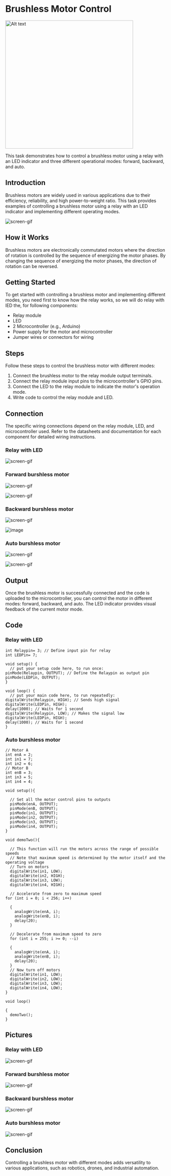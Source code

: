 # Brushless Motor Control

<img src="https://github.com/ItsRawanMoha/Brushless_Motor/blob/main/Relay.jpg" alt="Alt text" width="400" height="400">

This task demonstrates how to control a brushless motor using a relay with an LED indicator and three different operational modes: forward, backward, and auto.

## Introduction

Brushless motors are widely used in various applications due to their efficiency, reliability, and high power-to-weight ratio. This task provides examples of controlling a brushless motor using a relay with an LED indicator and implementing different operating modes.

![screen-gif](https://github.com/ItsRawanMoha/Brushless_Motor/blob/main/Picture1.png)

## How it Works

Brushless motors are electronically commutated motors where the direction of rotation is controlled by the sequence of energizing the motor phases. By changing the sequence of energizing the motor phases, the direction of rotation can be reversed.

## Getting Started

To get started with controlling a brushless motor and implementing different modes, you need first to know how the relay works, so we will do relay with lED the, for following components:

- Relay module
- LED
- 2 Microcontroller (e.g., Arduino)
- Power supply for the motor and microcontroller
- Jumper wires or connectors for wiring

## Steps

Follow these steps to control the brushless motor with different modes:

1. Connect the brushless motor to the relay module output terminals.
2. Connect the relay module input pins to the microcontroller's GPIO pins.
3. Connect the LED to the relay module to indicate the motor's operation mode.
4. Write code to control the relay module and LED.

## Connection

The specific wiring connections depend on the relay module, LED, and microcontroller used. Refer to the datasheets and documentation for each component for detailed wiring instructions.

### Relay with LED

![screen-gif](https://github.com/ItsRawanMoha/Brushless_Motor/blob/main/rl.jpeg)

### Forward burshless motor

![screen-gif](https://github.com/ItsRawanMoha/Brushless_Motor/blob/main/fb.png)

![screen-gif](https://github.com/ItsRawanMoha/Brushless_Motor/blob/main/f.jpeg)

### Backward burshless motor

![screen-gif](https://github.com/ItsRawanMoha/Brushless_Motor/blob/main/b.jpeg)

![image](https://github.com/ItsRawanMoha/Brushless_Motor/assets/156599594/d209cbf8-e5ec-451b-b0b5-b8f49695fbb4)


### Auto burshless motor

![screen-gif](https://github.com/ItsRawanMoha/Brushless_Motor/blob/main/a.png)

![screen-gif](https://github.com/ItsRawanMoha/Brushless_Motor/blob/main/auto.jpeg)

## Output

Once the brushless motor is successfully connected and the code is uploaded to the microcontroller, you can control the motor in different modes: forward, backward, and auto. The LED indicator provides visual feedback of the current motor mode.

## Code

### Relay with LED

```
int Relaypin= 3; // Define input pin for relay
int LEDPin= 7;

void setup() {
  // put your setup code here, to run once:
pinMode(Relaypin, OUTPUT); // Define the Relaypin as output pin
pinMode(LEDPin, OUTPUT);
}

void loop() {
  // put your main code here, to run repeatedly:
digitalWrite(Relaypin, HIGH); // Sends high signal 
digitalWrite(LEDPin, HIGH);
delay(1000); // Waits for 1 second
digitalWrite(Relaypin, LOW); // Makes the signal low
digitalWrite(LEDPin, HIGH);
delay(1000); // Waits for 1 second
}
```

### Auto burshless motor

```
// Motor A
int enA = 2;
int in1 = 7;
int in2 = 6;
// Motor B
int enB = 3;
int in3 = 5;
int in4 = 4;

void setup(){

  // Set all the motor control pins to outputs
  pinMode(enA, OUTPUT);
  pinMode(enB, OUTPUT);
  pinMode(in1, OUTPUT);
  pinMode(in2, OUTPUT);
  pinMode(in3, OUTPUT);
  pinMode(in4, OUTPUT);
}

void demoTwo(){

  // This function will run the motors across the range of possible speeds
  // Note that maximum speed is determined by the motor itself and the operating voltage
  // Turn on motors
  digitalWrite(in1, LOW);
  digitalWrite(in2, HIGH);  
  digitalWrite(in3, LOW);
  digitalWrite(in4, HIGH); 

  // Accelerate from zero to maximum speed
for (int i = 0; i < 256; i++)

  {
    analogWrite(enA, i);
    analogWrite(enB, i);
    delay(20);
  } 

  // Decelerate from maximum speed to zero
  for (int i = 255; i >= 0; --i)

  {
    analogWrite(enA, i);
    analogWrite(enB, i);
    delay(20);
  } 
  // Now turn off motors
  digitalWrite(in1, LOW);
  digitalWrite(in2, LOW);  
  digitalWrite(in3, LOW);
  digitalWrite(in4, LOW);  
}

void loop()

{
  demoTwo();
}
```

## Pictures

### Relay with LED

![screen-gif](https://github.com/ItsRawanMoha/Brushless_Motor/blob/main/rl.gif)

### Forward burshless motor

![screen-gif](https://github.com/ItsRawanMoha/Brushless_Motor/blob/main/f.gif)

### Backward burshless motor

![screen-gif](https://github.com/ItsRawanMoha/Brushless_Motor/blob/main/b.gif)

### Auto burshless motor

![screen-gif](https://github.com/ItsRawanMoha/Brushless_Motor/blob/main/a.gif)

## Conclusion

Controlling a brushless motor with different modes adds versatility to various applications, such as robotics, drones, and industrial automation. 

